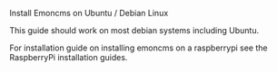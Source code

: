 Install Emoncms on Ubuntu / Debian Linux


This guide should work on most debian systems including Ubuntu.

For installation guide on installing emoncms on a raspberrypi see the RaspberryPi installation guides.


